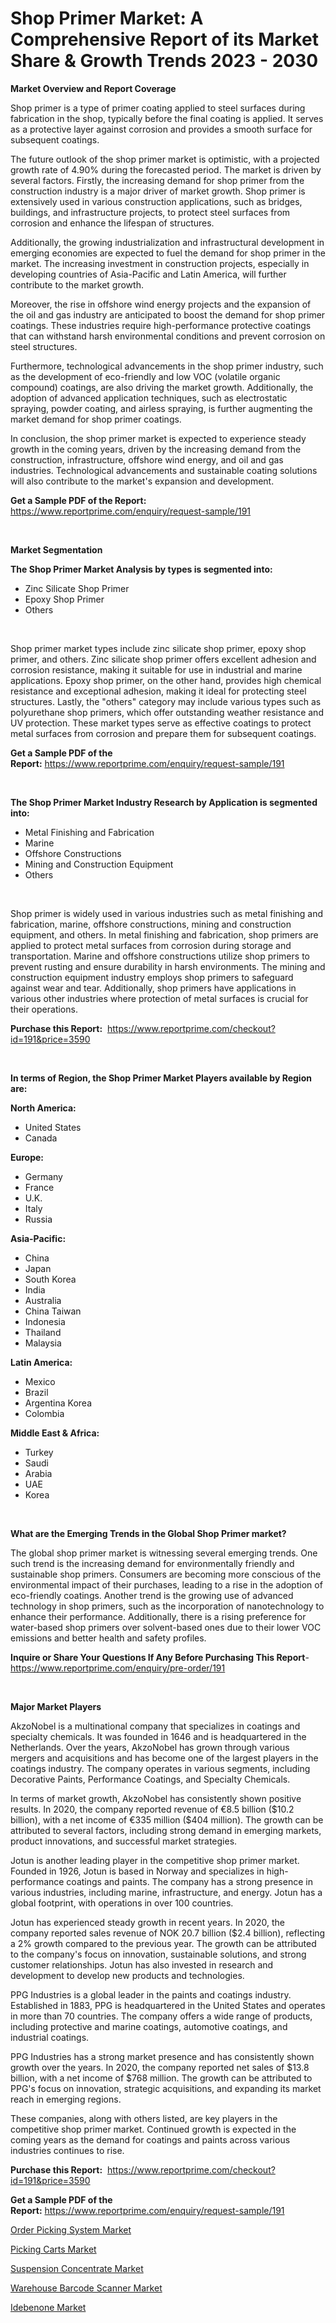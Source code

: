 <p><h1>Shop Primer Market: A Comprehensive Report of its Market Share & Growth Trends 2023 - 2030</h1></p><p><strong>Market Overview and Report Coverage</strong></p>
<p><p>Shop primer is a type of primer coating applied to steel surfaces during fabrication in the shop, typically before the final coating is applied. It serves as a protective layer against corrosion and provides a smooth surface for subsequent coatings.</p><p>The future outlook of the shop primer market is optimistic, with a projected growth rate of 4.90% during the forecasted period. The market is driven by several factors. Firstly, the increasing demand for shop primer from the construction industry is a major driver of market growth. Shop primer is extensively used in various construction applications, such as bridges, buildings, and infrastructure projects, to protect steel surfaces from corrosion and enhance the lifespan of structures.</p><p>Additionally, the growing industrialization and infrastructural development in emerging economies are expected to fuel the demand for shop primer in the market. The increasing investment in construction projects, especially in developing countries of Asia-Pacific and Latin America, will further contribute to the market growth.</p><p>Moreover, the rise in offshore wind energy projects and the expansion of the oil and gas industry are anticipated to boost the demand for shop primer coatings. These industries require high-performance protective coatings that can withstand harsh environmental conditions and prevent corrosion on steel structures.</p><p>Furthermore, technological advancements in the shop primer industry, such as the development of eco-friendly and low VOC (volatile organic compound) coatings, are also driving the market growth. Additionally, the adoption of advanced application techniques, such as electrostatic spraying, powder coating, and airless spraying, is further augmenting the market demand for shop primer coatings.</p><p>In conclusion, the shop primer market is expected to experience steady growth in the coming years, driven by the increasing demand from the construction, infrastructure, offshore wind energy, and oil and gas industries. Technological advancements and sustainable coating solutions will also contribute to the market's expansion and development.</p></p>
<p><strong>Get a Sample PDF of the Report:</strong> <a href="https://www.reportprime.com/enquiry/request-sample/191">https://www.reportprime.com/enquiry/request-sample/191</a></p>
<p>&nbsp;</p>
<p><strong>Market Segmentation</strong></p>
<p><strong>The Shop Primer Market Analysis by types is segmented into:</strong></p>
<p><ul><li>Zinc Silicate Shop Primer</li><li>Epoxy Shop Primer</li><li>Others</li></ul></p>
<p>&nbsp;</p>
<p><p>Shop primer market types include zinc silicate shop primer, epoxy shop primer, and others. Zinc silicate shop primer offers excellent adhesion and corrosion resistance, making it suitable for use in industrial and marine applications. Epoxy shop primer, on the other hand, provides high chemical resistance and exceptional adhesion, making it ideal for protecting steel structures. Lastly, the "others" category may include various types such as polyurethane shop primers, which offer outstanding weather resistance and UV protection. These market types serve as effective coatings to protect metal surfaces from corrosion and prepare them for subsequent coatings.</p></p>
<p><strong>Get a Sample PDF of the Report:</strong>&nbsp;<a href="https://www.reportprime.com/enquiry/request-sample/191">https://www.reportprime.com/enquiry/request-sample/191</a></p>
<p>&nbsp;</p>
<p><strong>The Shop Primer Market Industry Research by Application is segmented into:</strong></p>
<p><ul><li>Metal Finishing and Fabrication</li><li>Marine</li><li>Offshore Constructions</li><li>Mining and Construction Equipment</li><li>Others</li></ul></p>
<p>&nbsp;</p>
<p><p>Shop primer is widely used in various industries such as metal finishing and fabrication, marine, offshore constructions, mining and construction equipment, and others. In metal finishing and fabrication, shop primers are applied to protect metal surfaces from corrosion during storage and transportation. Marine and offshore constructions utilize shop primers to prevent rusting and ensure durability in harsh environments. The mining and construction equipment industry employs shop primers to safeguard against wear and tear. Additionally, shop primers have applications in various other industries where protection of metal surfaces is crucial for their operations.</p></p>
<p><strong>Purchase this Report:</strong>&nbsp; <a href="https://www.reportprime.com/checkout?id=191&price=3590">https://www.reportprime.com/checkout?id=191&price=3590</a></p>
<p>&nbsp;</p>
<p><strong>In terms of Region, the Shop Primer Market Players available by Region are:</strong></p>
<p>
    <p> <strong> North America: </strong>
        <ul>
            <li>United States</li>
            <li>Canada</li>
        </ul>
        </p> 
    <p> <strong> Europe: </strong>
        <ul>
            <li>Germany</li>
            <li>France</li>
            <li>U.K.</li>
            <li>Italy</li>
            <li>Russia</li>
        </ul>
        </p> 
    <p> <strong> Asia-Pacific: </strong>
        <ul>
            <li>China</li>
            <li>Japan</li>
            <li>South Korea</li>
            <li>India</li>
            <li>Australia</li>
            <li>China Taiwan</li>
            <li>Indonesia</li>
            <li>Thailand</li>
            <li>Malaysia</li>
        </ul>
        </p> 
    <p> <strong> Latin America: </strong>
        <ul>
            <li>Mexico</li>
            <li>Brazil</li>
            <li>Argentina Korea</li>
            <li>Colombia</li>
        </ul>
        </p> 
    <p> <strong> Middle East & Africa: </strong>
        <ul>
            <li>Turkey</li>
            <li>Saudi</li>
            <li>Arabia</li>
            <li>UAE</li>
            <li>Korea</li>
        </ul>
    </p>
    </p>
<p>&nbsp;</p>
<p><strong>What are the Emerging Trends in the Global Shop Primer market?</strong></p>
<p><p>The global shop primer market is witnessing several emerging trends. One such trend is the increasing demand for environmentally friendly and sustainable shop primers. Consumers are becoming more conscious of the environmental impact of their purchases, leading to a rise in the adoption of eco-friendly coatings. Another trend is the growing use of advanced technology in shop primers, such as the incorporation of nanotechnology to enhance their performance. Additionally, there is a rising preference for water-based shop primers over solvent-based ones due to their lower VOC emissions and better health and safety profiles.</p></p>
<p><strong>Inquire or Share Your Questions If Any Before Purchasing This Report</strong>- <a href="https://www.reportprime.com/enquiry/pre-order/191">https://www.reportprime.com/enquiry/pre-order/191</a></p>
<p>&nbsp;</p>
<p><strong>Major Market Players</strong></p>
<p><p>AkzoNobel is a multinational company that specializes in coatings and specialty chemicals. It was founded in 1646 and is headquartered in the Netherlands. Over the years, AkzoNobel has grown through various mergers and acquisitions and has become one of the largest players in the coatings industry. The company operates in various segments, including Decorative Paints, Performance Coatings, and Specialty Chemicals.</p><p>In terms of market growth, AkzoNobel has consistently shown positive results. In 2020, the company reported revenue of €8.5 billion ($10.2 billion), with a net income of €335 million ($404 million). The growth can be attributed to several factors, including strong demand in emerging markets, product innovations, and successful market strategies.</p><p>Jotun is another leading player in the competitive shop primer market. Founded in 1926, Jotun is based in Norway and specializes in high-performance coatings and paints. The company has a strong presence in various industries, including marine, infrastructure, and energy. Jotun has a global footprint, with operations in over 100 countries.</p><p>Jotun has experienced steady growth in recent years. In 2020, the company reported sales revenue of NOK 20.7 billion ($2.4 billion), reflecting a 2% growth compared to the previous year. The growth can be attributed to the company's focus on innovation, sustainable solutions, and strong customer relationships. Jotun has also invested in research and development to develop new products and technologies.</p><p>PPG Industries is a global leader in the paints and coatings industry. Established in 1883, PPG is headquartered in the United States and operates in more than 70 countries. The company offers a wide range of products, including protective and marine coatings, automotive coatings, and industrial coatings.</p><p>PPG Industries has a strong market presence and has consistently shown growth over the years. In 2020, the company reported net sales of $13.8 billion, with a net income of $768 million. The growth can be attributed to PPG's focus on innovation, strategic acquisitions, and expanding its market reach in emerging regions.</p><p>These companies, along with others listed, are key players in the competitive shop primer market. Continued growth is expected in the coming years as the demand for coatings and paints across various industries continues to rise.</p></p>
<p><strong>Purchase this Report:</strong>&nbsp;&nbsp;<a href="https://www.reportprime.com/checkout?id=191&price=3590">https://www.reportprime.com/checkout?id=191&price=3590</a></p>
<p></p>
<p><strong>Get a Sample PDF of the Report:</strong>&nbsp;<a href="https://www.reportprime.com/enquiry/request-sample/191">https://www.reportprime.com/enquiry/request-sample/191</a></p>
<p><p><a href="https://medium.com/@beauhagenes2023/analyzing-order-picking-system-market-global-industry-perspective-and-forecast-2023-to-2030-8fbff094e6a8">Order Picking System Market</a></p><p><a href="https://medium.com/@lupeosinski/picking-carts-market-competitive-analysis-market-trends-and-forecast-to-2030-8c5c92367e68">Picking Carts Market</a></p><p><a href="https://github.com/maliyahmorrow6654/Market-Research-Report-List-1/blob/main/suspension-concentrate-market.md">Suspension Concentrate Market</a></p><p><a href="https://medium.com/@norvalolson/warehouse-barcode-scanner-market-insights-into-market-cagr-market-trends-and-growth-strategies-954dab89909a">Warehouse Barcode Scanner Market</a></p><p><a href="https://github.com/deliacustodio40/Market-Research-Report-List-1/blob/main/idebenone-market.md">Idebenone Market</a></p></p>